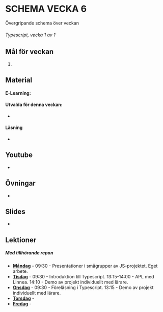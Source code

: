 # SCHEMA VECKA 6
Övergripande schema över veckan

###### Typescript, vecka 1 av 1

## Mål för veckan
1. 

## Material
#### E-Learning:
#### Utvalda för denna veckan:
* 
#### Läsning
* 

## Youtube
* 

## Övningar
*

## Slides
*

## Lektioner
##### Med tillhörande repon
* **[Måndag]()** - 09:30 - Presentationer i smågrupper av JS-projektet. Eget arbete.
* **[Tisdag]()** - 09:30 - Introduktion till Typescript. 13:15-14:00 - APL med Linnea. 14:10 - Demo av projekt individuellt med lärare.
* **[Onsdag]()** - 09:30 - Föreläsning i Typescript. 13:15 - Demo av projekt individuellt med lärare.
* **[Torsdag]()** - 
* **[Fredag]()** - 
